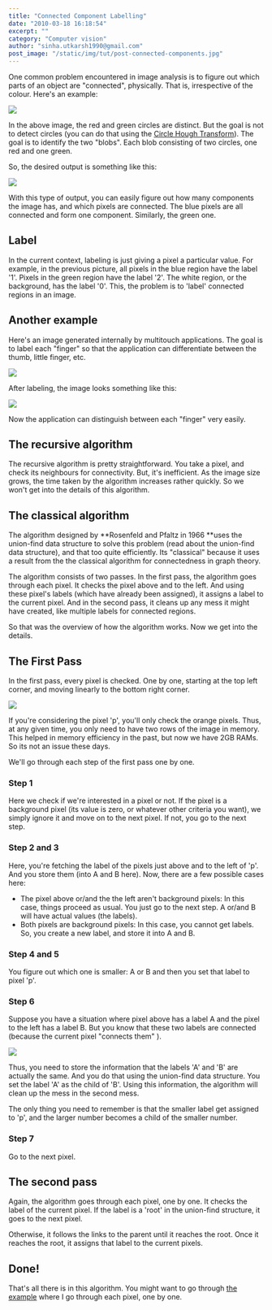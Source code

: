 ```yaml
---
title: "Connected Component Labelling"
date: "2010-03-18 16:18:54"
excerpt: ""
category: "Computer vision"
author: "sinha.utkarsh1990@gmail.com"
post_image: "/static/img/tut/post-connected-components.jpg"
---
```

One common problem encountered in image analysis is to figure out which parts of an object are "connected", physically. That is, irrespective of the colour. Here's an example: 

![](/static/img/tut/labelling-example.jpg)

In the above image, the red and green circles are distinct. But the goal is not to detect circles (you can do that using the [Circle Hough Transform](/tutorials/circle-hough-transform/)). The goal is to identify the two "blobs". Each blob consisting of two circles, one red and one green. 

So, the desired output is something like this:

![](/static/img/tut/labelling-labelled.jpg)

With this type of output, you can easily figure out how many components the image has, and which pixels are connected. The blue pixels are all connected and form one component. Similarly, the green one. 

## Label

In the current context, labeling is just giving a pixel a particular value. For example, in the previous picture, all pixels in the blue region have the label '1'. Pixels in the green region have the label '2'. The white region, or the background, has the label '0'. This, the problem is to 'label' connected regions in an image. 

## Another example

Here's an image generated internally by multitouch applications. The goal is to label each "finger" so that the application can differentiate between the thumb, little finger, etc.

![](/static/img/tut/connected-mt.jpg)

After labeling, the image looks something like this:

![](/static/img/tut/connected-mt-labelled.jpg)

Now the application can distinguish between each "finger" very easily. 

## The recursive algorithm

The recursive algorithm is pretty straightforward. You take a pixel, and check its neighbours for connectivity. But, it's inefficient. As the image size grows, the time taken by the algorithm increases rather quickly. So we won't get into the details of this algorithm.

## The classical algorithm

The algorithm designed by **Rosenfeld and Pfaltz in 1966 **uses the union-find data structure to solve this problem (read about the union-find data structure), and that too quite efficiently. Its "classical" because it uses a result from the the classical algorithm for connectedness in graph theory.

The algorithm consists of two passes. In the first pass, the algorithm goes through each pixel. It checks the pixel above and to the left. And using these pixel's labels (which have already been assigned), it assigns a label to the current pixel. And in the second pass, it cleans up any mess it might have created, like multiple labels for connected regions.

So that was the overview of how the algorithm works. Now we get into the details. 

## The First Pass

In the first pass, every pixel is checked. One by one, starting at the top left corner, and moving linearly to the bottom right corner.

![](/static/img/tut/labelling-top-left.jpg)

If you're considering the pixel 'p', you'll only check the orange pixels. Thus, at any given time, you only need to have two rows of the image in memory. This helped in memory efficiency in the past, but now we have 2GB RAMs. So its not an issue these days.

We'll go through each step of the first pass one by one. 

### Step 1

Here we check if we're interested in a pixel or not. If the pixel is a background pixel (its value is zero, or whatever other criteria you want), we simply ignore it and move on to the next pixel. If not, you go to the next step. 

### Step 2 and 3

Here, you're fetching the label of the pixels just above and to the left of 'p'. And you store them (into A and B here). Now, there are a few possible cases here: 

  * The pixel above or/and the the left aren't background pixels: In this case, things proceed as usual. You just go to the next step. A or/and B will have actual values (the labels).
  * Both pixels are background pixels: In this case, you cannot get labels. So, you create a new label, and store it into A and B.

### Step 4 and 5

You figure out which one is smaller: A or B and then you set that label to pixel 'p'. 

### Step 6

Suppose you have a situation where pixel above has a label A and the pixel to the left has a label B. But you know that these two labels are connected (because the current pixel "connects them" ).

![](/static/img/tut/labelling-parenting.jpg)

Thus, you need to store the information that the labels 'A' and 'B' are actually the same. And you do that using the union-find data structure. You set the label 'A' as the child of 'B'. Using this information, the algorithm will clean up the mess in the second mess.

The only thing you need to remember is that the smaller label get assigned to 'p', and the larger number becomes a child of the smaller number. 

### Step 7

Go to the next pixel. 

## The second pass

Again, the algorithm goes through each pixel, one by one. It checks the label of the current pixel. If the label is a 'root' in the union-find structure, it goes to the next pixel.

Otherwise, it follows the links to the parent until it reaches the root. Once it reaches the root, it assigns that label to the current pixels. 

## Done!

That's all there is in this algorithm. You might want to go through [the example](/tutorials/labelling-connected-components-example/) where I go through each pixel, one by one.
